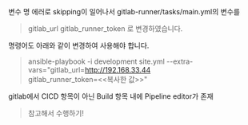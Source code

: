 변수 명 에러로 skipping이 일어나서
gitlab-runner/tasks/main.yml의 변수를
 > gitlab_url
 > gitlab_runner_token
로 변경하였습니다.

명령어도 아래와 같이 변경하여 사용해야 합니다.
> ansible-playbook -i development site.yml --extra-vars="gitlab_url=http://192.168.33.44 \
  gitlab_runner_token=<<복사한 값>>"


gitlab에서 CICD 항목이 아닌 Build 항목 내에 Pipeline editor가 존재 
> 참고해서 수행하기!